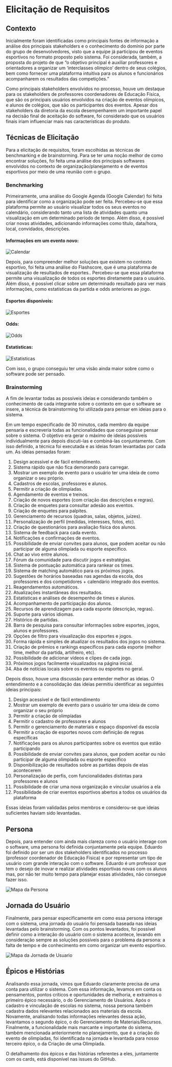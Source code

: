 # Elicitação de Requisitos

## Contexto

Inicialmente foram identificadas como principais fontes de informação a análise dos principais stakeholders e o conhecimento do domínio por parte do grupo de desenvolvedores, visto que a equipe já participou de eventos esportivos no formato proposto pelo sistema. Foi considerada, também, a proposta do projeto de que “o objetivo principal é auxiliar professores e orientadores a organizar um ‘interclasses olímpico’ dentro de seus colégios, bem como fornecer uma plataforma intuitiva para os alunos e funcionários acompanharem os resultados das competições.”

Como principais stakeholders envolvidos no processo, houve um destaque para os stakeholders de professores coordenadores de Educação Física, que são os principais usuários envolvidos na criação de eventos olímpicos, e alunos de colégios, que são os participantes dos eventos. Apesar dos stakeholders da diretoria da escola desempenharem um importante papel na decisão final de aceitação do software, foi considerado que os usuários finais iriam influenciar mais nas características do produto.

## Técnicas de Elicitação

Para a elicitação de requisitos, foram escolhidas as técnicas de benchmarking e de brainstorming. Para se ter uma noção melhor de como encontrar soluções, foi feita uma análise dos principais softwares envolvidos no contexto de organização/planejamento e de eventos esportivos por meio de uma reunião com o grupo.

### Benchmarking

Primeiramente, uma análise do Google Agenda (Google Calendar) foi feita para identificar como a organização pode ser feita. Percebeu-se que essa plataforma permite ao usuário visualizar todos os seus eventos no calendário, considerando tanto uma lista de atividades quanto uma visualização em um determinado período de tempo. Além disso, é possível criar novas atividades, adicionando informações como título, data/hora, local, convidados, descrições.

#### Informações em um evento novo:
![Calendar](/assets/images/google_calendar.png)

Depois, para compreender melhor soluções que existem no contexto esportivo, foi feita uma análise do Flashscore, que é uma plataforma de visualização de resultados de esportes.. Percebeu-se que essa plataforma permite uma visualização de todos os esportes diretamente para o usuário. Além disso, é possível clicar sobre um determinado resultado para ver mais informações, como estatísticas da partida e odds anteriores ao jogo.

#### Esportes disponíveis:
![Esportes](/assets/images/esportes.png)

#### Odds:
![Odds](/assets/images/odds.png)

#### Estatísticas:
![Estatisticas](/assets/images/estatisticas.png)

Com isso, o grupo conseguiu ter uma visão ainda maior sobre como o software pode ser pensado.

### Brainstorming

A fim de levantar todas as possíveis ideias e considerando também o conhecimento de cada integrante sobre o contexto em que o software se insere, a técnica de brainstorming foi utilizada para pensar em ideias para o sistema. 

Em um tempo especificado de 30 minutos, cada membro da equipe pensaria e escreveria todas as funcionalidades que conseguisse pensar sobre o sistema. O objetivo era gerar o máximo de ideias possíveis individualmente para depois discuti-las e combiná-las conjuntamente. Com isso definido, a técnica foi executada e as ideias foram levantadas por cada um. As ideias pensadas foram:

1. Design acessível e de fácil entendimento.
2. Sistema rápido que não fica demorando para carregar.
3. Mostrar um exemplo de evento para o usuário ter uma ideia de como organizar o seu próprio.
4. Cadastros de escolas, professores e alunos.
5. Permitir a criação de olimpíadas.
6. Agendamento de eventos e treinos.
7. Criação de novos esportes (com criação das descrições e regras).
8. Criação de enquetes para consultar adesão aos eventos.
9. Criação de enquetes para palpites.
10. Gerenciamento de recursos (quadras, salas, objetos, juízes).
11. Personalização de perfil (medidas, interesses, fotos, etc).
12. Criação de questionários para avaliação física dos alunos.
13. Sistema de feedback para cada evento.
14. Notificações e confirmações de eventos.
15. Possibilidade de enviar convites para alunos, que podem aceitar ou não participar de alguma olimpíada ou esporte específico.
16. Chat ao vivo entre alunos.
17. Fórum da comunidade para discutir jogos e estratégias.
18. Sistema de pontuação automática para rankear os times.
19. Sistema de matching automático para os próximos jogos.
20. Sugestões de horários baseadas nas agendas da escola, dos professores e dos competidores + calendário integrado dos eventos.
21. Reagendamentos automáticos.
22. Atualizações instantâneas dos resultados.
23. Estatísticas e análises de desempenho de times e alunos.
24. Acompanhamento de participação dos alunos.
25. Recursos de aprendizagem para cada esporte (descrição, regras).
26. Suporte para vários idiomas.
27. Histórico de partidas.
28. Barra de pesquisa para consultar informações sobre esportes, jogos, alunos e professores.
29. Opções de filtro para visualização dos esportes e jogos.
30. Forma rápida e simples de atualizar os resultados dos jogos no sistema.
31. Criação de prêmios e rankings específicos para cada esporte (melhor time, melhor da partida, artilheiro, etc).
32. Possibilidade de adicionar vídeos e clipes de cada jogo.
33. Próximos jogos facilmente visualizados na página inicial.
34. Aba de notícias locais sobre os eventos ou esportes no geral.

Depois disso, houve uma discussão para entender melhor as ideias. O entendimento e a consolidação das ideias permitiu identificar as seguintes ideias principais:

1. Design acessível e de fácil entendimento
2. Mostrar um exemplo de evento para o usuário ter uma ideia de como organizar o seu próprio
3. Permitir a criação de olimpíadas
4. Permitir o cadastro de professores e alunos
5. Permitir o gerenciamento de materiais e espaço disponível da escola
6. Permitir a criação de esportes novos com definição de regras específicas
7. Notificações para os alunos participantes sobre os eventos que estão participando
8. Possibilidade de enviar convites para alunos, que podem aceitar ou não participar de alguma olimpíada ou esporte específico
9. Disponibilização de resultados sobre as partidas depois de elas acontecerem
10. Personalização de perfis, com funcionalidades distintas para professores e alunos
11. Possibilidade de criar uma nova organização e vincular usuários a ela
12. Possibilidade de criar eventos esportivos abertos a todos os usuários da plataforma

Essas ideias foram validadas pelos membros e considerou-se que ideias suficientes haviam sido levantadas.

## Persona

Depois, para entender com ainda mais clareza como o usuário interage com o software, uma persona foi definida conjuntamente pela equipe. Eduardo foi definido por ser um dos stakeholders identificados no processo (professor coordenador de Educação Física) e por representar um tipo de usuário com grande interação com o software. Eduardo é um professor que tem o desejo de inovar e realizar atividades esportivas novas com os alunos mas, por não ter muito tempo para planejar essas atividades, não consegue fazer isso.

![Mapa da Persona](/assets/images/mapa_da_persona.png)


## Jornada do Usuário

Finalmente, para pensar especificamente em como essa persona interage com o sistema, uma jornada do usuário foi pensada baseada nas ideias levantadas pelo brainstorming. Com os pontos levantados, foi possível definir como a interação do usuário com o sistema acontece, levando em consideração sempre as soluções possíveis para o problema da persona: a falta de tempo e de conhecimento em como organizar um evento esportivo.

![Mapa da Jornada de Usuario](/assets/images/mapa_da_jornada_de_usuario.png)


## Épicos e Histórias

Analisando essa jornada, vimos que Eduardo claramente precisa de uma conta para utilizar o sistema. Com essa informação, levamos em conta os pensamentos, pontos críticos e oportunidades de melhoria, e extraímos o primeiro épico necessário, o do Gerenciamento de Usuários. Após o cadastro e vinculação de escolas no sistema, nossa persona também cadastra dados relevantes relacionados aos materiais da escola. Novamente, analisando todas informações relevantes dessa ação, levantamos o segundo épico, o do Gerenciamento de Materiais/Recursos. Finalmente, a funcionalidade mais marcante e importante do sistema, também mencionada anteriormente no planejamento, que é a criação do evento de olimpíadas, foi identificada na jornada e levantada para nosso terceiro épico, o da Criação de uma Olimpíada.

O detalhamento dos épicos e das histórias referentes a eles, juntamente com os cards, está disponível nas issues do GitHub.
